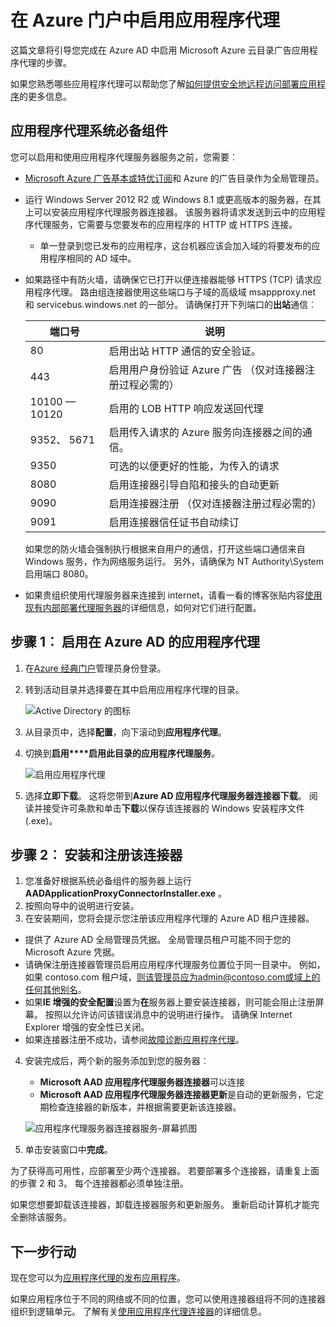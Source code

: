 <properties
    pageTitle="启用 AD Azure 应用程序代理服务器 |Microsoft Azure"
    description="在 Azure 的传统门户网站，打开应用程序代理，为反向代理服务器安装连接器。"
    services="active-directory"
    documentationCenter=""
    authors="kgremban"
    manager="femila"
    editor=""/>

<tags
    ms.service="active-directory"
    ms.workload="identity"
    ms.tgt_pltfrm="na"
    ms.devlang="na"
    ms.topic="get-started-article"
    ms.date="07/19/2016"
    ms.author="kgremban"/>

# <a name="enable-application-proxy-in-the-azure-portal"></a>在 Azure 门户中启用应用程序代理

这篇文章将引导您完成在 Azure AD 中启用 Microsoft Azure 云目录广告应用程序代理的步骤。

如果您熟悉哪些应用程序代理可以帮助您了解[如何提供安全地远程访问部署应用程序](active-directory-application-proxy-get-started.md)的更多信息。

## <a name="application-proxy-prerequisites"></a>应用程序代理系统必备组件
您可以启用和使用应用程序代理服务器服务之前，您需要︰

- [Microsoft Azure 广告基本或特优订阅](active-directory-editions.md)和 Azure 的广告目录作为全局管理员。
- 运行 Windows Server 2012 R2 或 Windows 8.1 或更高版本的服务器，在其上可以安装应用程序代理服务器连接器。 该服务器将请求发送到云中的应用程序代理服务，它需要与您要发布的应用程序的 HTTP 或 HTTPS 连接。

    - 单一登录到您已发布的应用程序，这台机器应该会加入域的将要发布的应用程序相同的 AD 域中。

- 如果路径中有防火墙，请确保它已打开以便连接器能够 HTTPS (TCP) 请求应用程序代理。 路由组连接器使用这些端口与子域的高级域 msappproxy.net 和 servicebus.windows.net 的一部分。 请确保打开下列端口的**出站**通信︰

  	| 端口号 | 说明 |
  	| --- | --- |
  	| 80 | 启用出站 HTTP 通信的安全验证。 |
  	| 443 | 启用用户身份验证 Azure 广告 （仅对连接器注册过程必需的） |
  	| 10100 — 10120 | 启用的 LOB HTTP 响应发送回代理 |
  	| 9352、 5671 | 启用传入请求的 Azure 服务向连接器之间的通信。 |
  	| 9350 | 可选的以便更好的性能，为传入的请求 |
  	| 8080 | 启用连接器引导自陷和接头的自动更新 |
  	| 9090 | 启用连接器注册 （仅对连接器注册过程必需的） |
  	| 9091 | 启用连接器信任证书自动续订 |

    如果您的防火墙会强制执行根据来自用户的通信，打开这些端口通信来自 Windows 服务，作为网络服务运行。 另外，请确保为 NT Authority\System 启用端口 8080。

- 如果贵组织使用代理服务器来连接到 internet，请看一看的博客张贴内容[使用现有内部部署代理服务器](https://blogs.technet.microsoft.com/applicationproxyblog/2016/03/07/working-with-existing-on-prem-proxy-servers-configuration-considerations-for-your-connectors/)的详细信息，如何对它们进行配置。

## <a name="step-1-enable-application-proxy-in-azure-ad"></a>步骤 1︰ 启用在 Azure AD 的应用程序代理
1. 在[Azure 经典门户](https://manage.windowsazure.com/)管理员身份登录。
2. 转到活动目录并选择要在其中启用应用程序代理的目录。

    ![Active Directory 的图标](./media/active-directory-application-proxy-enable/ad_icon.png)

3. 从目录页中，选择**配置**，向下滚动到**应用程序代理**。
4. 切换到**启用****启用此目录的应用程序代理服务**。

    ![启用应用程序代理](./media/active-directory-application-proxy-enable/app_proxy_enable.png)

5. 选择**立即下载**。 这将您带到**Azure AD 应用程序代理服务器连接器下载**。 阅读并接受许可条款和单击**下载**以保存该连接器的 Windows 安装程序文件 (.exe)。

## <a name="step-2-install-and-register-the-connector"></a>步骤 2︰ 安装和注册该连接器
1. 您准备好根据系统必备组件的服务器上运行**AADApplicationProxyConnectorInstaller.exe** 。
2. 按照向导中的说明进行安装。
3. 在安装期间，您将会提示您注册该应用程序代理的 Azure AD 租户连接器。

  - 提供了 Azure AD 全局管理员凭据。 全局管理员租户可能不同于您的 Microsoft Azure 凭据。
  - 请确保注册连接器管理员启用应用程序代理服务位置位于同一目录中。 例如，如果 contoso.com 租户域，则该管理员应为admin@contoso.com或域上的任何其他别名。
  - 如果**IE 增强的安全配置**设置为**在**服务器上要安装连接器，则可能会阻止注册屏幕。 按照以允许访问该错误消息中的说明进行操作。 请确保 Internet Explorer 增强的安全性已关闭。
  - 如果连接器注册不成功，请参阅[故障诊断应用程序代理](active-directory-application-proxy-troubleshoot.md)。  

4. 安装完成后，两个新的服务添加到您的服务器︰

    - **Microsoft AAD 应用程序代理服务器连接器**可以连接
    - **Microsoft AAD 应用程序代理服务器连接器更新**是自动的更新服务，它定期检查连接器的新版本，并根据需要更新该连接器。

    ![应用程序代理服务器连接器服务-屏幕抓图](./media/active-directory-application-proxy-enable/app_proxy_services.png)

5. 单击安装窗口中**完成**。

为了获得高可用性，应部署至少两个连接器。 若要部署多个连接器，请重复上面的步骤 2 和 3。 每个连接器都必须单独注册。

如果您想要卸载该连接器，卸载连接器服务和更新服务。 重新启动计算机才能完全删除该服务。


## <a name="next-steps"></a>下一步行动

现在您可以为[应用程序代理的发布应用程序](active-directory-application-proxy-publish.md)。

如果应用程序位于不同的网络或不同的位置，您可以使用连接器组将不同的连接器组织到逻辑单元。 了解有关[使用应用程序代理连接器](active-directory-application-proxy-connectors.md)的详细信息。
